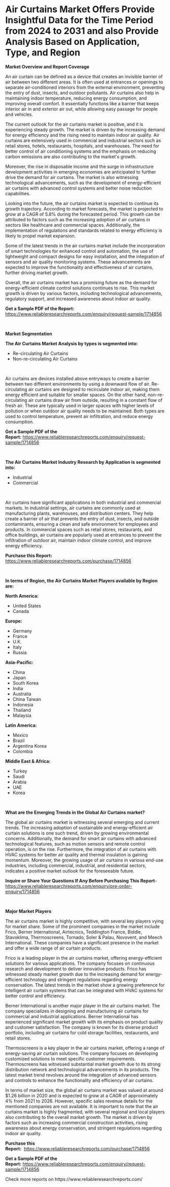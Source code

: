 <p><h1>Air Curtains Market Offers Provide Insightful Data for the Time Period from 2024 to 2031 and also Provide Analysis Based on Application, Type, and Region</h1></p><p><strong>Market Overview and Report Coverage</strong></p>
<p><p>An air curtain can be defined as a device that creates an invisible barrier of air between two different areas. It is often used at entrances or openings to separate air-conditioned interiors from the external environment, preventing the entry of dust, insects, and outdoor pollutants. Air curtains also help in maintaining indoor temperature, reducing energy consumption, and improving overall comfort. It essentially functions like a barrier that keeps interior air in and exterior air out, while allowing easy passage for people and vehicles.</p><p>The current outlook for the air curtains market is positive, and it is experiencing steady growth. The market is driven by the increasing demand for energy efficiency and the rising need to maintain indoor air quality. Air curtains are extensively used in commercial and industrial sectors such as retail stores, hotels, restaurants, hospitals, and warehouses. The need for better control of air conditioning systems and the emphasis on reducing carbon emissions are also contributing to the market's growth.</p><p>Moreover, the rise in disposable income and the surge in infrastructure development activities in emerging economies are anticipated to further drive the demand for air curtains. The market is also witnessing technological advancements, such as the development of energy-efficient air curtains with advanced control systems and better noise reduction capabilities.</p><p>Looking into the future, the air curtains market is expected to continue its growth trajectory. According to market forecasts, the market is projected to grow at a CAGR of 5.8% during the forecasted period. This growth can be attributed to factors such as the increasing adoption of air curtains in sectors like healthcare and commercial spaces. Additionally, the implementation of regulations and standards related to energy efficiency is likely to propel market expansion.</p><p>Some of the latest trends in the air curtains market include the incorporation of smart technologies for enhanced control and automation, the use of lightweight and compact designs for easy installation, and the integration of sensors and air quality monitoring systems. These advancements are expected to improve the functionality and effectiveness of air curtains, further driving market growth.</p><p>Overall, the air curtains market has a promising future as the demand for energy-efficient climate control solutions continues to rise. This market growth is driven by various factors, including technological advancements, regulatory support, and increased awareness about indoor air quality.</p></p>
<p><strong>Get a Sample PDF of the Report:</strong> <a href="https://www.reliableresearchreports.com/enquiry/request-sample/1714856">https://www.reliableresearchreports.com/enquiry/request-sample/1714856</a></p>
<p>&nbsp;</p>
<p><strong>Market Segmentation</strong></p>
<p><strong>The Air Curtains Market Analysis by types is segmented into:</strong></p>
<p><ul><li>Re-circulating Air Curtains</li><li>Non-re-circulating Air Curtains</li></ul></p>
<p>&nbsp;</p>
<p><p>Air curtains are devices installed above entryways to create a barrier between two different environments by using a downward flow of air. Re-circulating air curtains are designed to recirculate indoor air, making them energy efficient and suitable for smaller spaces. On the other hand, non-re-circulating air curtains draw air from outside, resulting in a constant flow of fresh air. These are typically used in larger spaces with higher levels of pollution or when outdoor air quality needs to be maintained. Both types are used to control temperature, prevent air infiltration, and reduce energy consumption.</p></p>
<p><strong>Get a Sample PDF of the Report:</strong>&nbsp;<a href="https://www.reliableresearchreports.com/enquiry/request-sample/1714856">https://www.reliableresearchreports.com/enquiry/request-sample/1714856</a></p>
<p>&nbsp;</p>
<p><strong>The Air Curtains Market Industry Research by Application is segmented into:</strong></p>
<p><ul><li>Industrial</li><li>Commercial</li></ul></p>
<p>&nbsp;</p>
<p><p>Air curtains have significant applications in both industrial and commercial markets. In industrial settings, air curtains are commonly used at manufacturing plants, warehouses, and distribution centers. They help create a barrier of air that prevents the entry of dust, insects, and outside contaminants, ensuring a clean and safe environment for employees and products. In commercial spaces such as retail stores, restaurants, and office buildings, air curtains are popularly used at entrances to prevent the infiltration of outdoor air, maintain indoor climate control, and improve energy efficiency.</p></p>
<p><strong>Purchase this Report:</strong>&nbsp; <a href="https://www.reliableresearchreports.com/purchase/1714856">https://www.reliableresearchreports.com/purchase/1714856</a></p>
<p>&nbsp;</p>
<p><strong>In terms of Region, the Air Curtains Market Players available by Region are:</strong></p>
<p>
    <p> <strong> North America: </strong>
        <ul>
            <li>United States</li>
            <li>Canada</li>
        </ul>
        </p> 
    <p> <strong> Europe: </strong>
        <ul>
            <li>Germany</li>
            <li>France</li>
            <li>U.K.</li>
            <li>Italy</li>
            <li>Russia</li>
        </ul>
        </p> 
    <p> <strong> Asia-Pacific: </strong>
        <ul>
            <li>China</li>
            <li>Japan</li>
            <li>South Korea</li>
            <li>India</li>
            <li>Australia</li>
            <li>China Taiwan</li>
            <li>Indonesia</li>
            <li>Thailand</li>
            <li>Malaysia</li>
        </ul>
        </p> 
    <p> <strong> Latin America: </strong>
        <ul>
            <li>Mexico</li>
            <li>Brazil</li>
            <li>Argentina Korea</li>
            <li>Colombia</li>
        </ul>
        </p> 
    <p> <strong> Middle East & Africa: </strong>
        <ul>
            <li>Turkey</li>
            <li>Saudi</li>
            <li>Arabia</li>
            <li>UAE</li>
            <li>Korea</li>
        </ul>
    </p>
    </p>
<p>&nbsp;</p>
<p><strong>What are the Emerging Trends in the Global Air Curtains market?</strong></p>
<p><p>The global air curtains market is witnessing several emerging and current trends. The increasing adoption of sustainable and energy-efficient air curtain solutions is one such trend, driven by growing environmental concerns. Additionally, the demand for smart air curtains with advanced technological features, such as motion sensors and remote control operation, is on the rise. Furthermore, the integration of air curtains with HVAC systems for better air quality and thermal insulation is gaining momentum. Moreover, the growing usage of air curtains in various end-use industries, including commercial, industrial, and residential sectors, indicates a positive market outlook for the foreseeable future.</p></p>
<p><strong>Inquire or Share Your Questions If Any Before Purchasing This Report</strong>- <a href="https://www.reliableresearchreports.com/enquiry/pre-order-enquiry/1714856">https://www.reliableresearchreports.com/enquiry/pre-order-enquiry/1714856</a></p>
<p>&nbsp;</p>
<p><strong>Major Market Players</strong></p>
<p><p>The air curtains market is highly competitive, with several key players vying for market share. Some of the prominent companies in the market include Frico, Berner International, Airtecnics, Teddington France, Biddle, Stavoklima, Thermoscreens, Tornado, Soler & Palau, Novovent, and Meech International. These companies have a significant presence in the market and offer a wide range of air curtain products.</p><p>Frico is a leading player in the air curtains market, offering energy-efficient solutions for various applications. The company focuses on continuous research and development to deliver innovative products. Frico has witnessed steady market growth due to the increasing demand for energy-efficient technology and stringent regulations regarding energy conservation. The latest trends in the market show a growing preference for intelligent air curtain systems that can be integrated with HVAC systems for better control and efficiency.</p><p>Berner International is another major player in the air curtains market. The company specializes in designing and manufacturing air curtains for commercial and industrial applications. Berner International has experienced significant market growth with its emphasis on product quality and customer satisfaction. The company is known for its diverse product portfolio, including air curtains for cold storage facilities, restaurants, and retail stores.</p><p>Thermoscreens is a key player in the air curtains market, offering a range of energy-saving air curtain solutions. The company focuses on developing customized solutions to meet specific customer requirements. Thermoscreens has witnessed substantial market growth due to its strong distribution network and technological advancements in its products. The latest market trend revolves around the integration of advanced sensors and controls to enhance the functionality and efficiency of air curtains.</p><p>In terms of market size, the global air curtains market was valued at around $1.26 billion in 2020 and is expected to grow at a CAGR of approximately 4% from 2021 to 2026. However, specific sales revenue details for the mentioned companies are not available. It is important to note that the air curtains market is highly fragmented, with several regional and local players also contributing to the overall market growth. The market is driven by factors such as increasing commercial construction activities, rising awareness about energy conservation, and stringent regulations regarding indoor air quality.</p></p>
<p><strong>Purchase this Report:</strong>&nbsp;&nbsp;<a href="https://www.reliableresearchreports.com/purchase/1714856">https://www.reliableresearchreports.com/purchase/1714856</a></p>
<p></p>
<p><strong>Get a Sample PDF of the Report:</strong>&nbsp;<a href="https://www.reliableresearchreports.com/enquiry/request-sample/1714856">https://www.reliableresearchreports.com/enquiry/request-sample/1714856</a></p>
<p>Check more reports on https://www.reliableresearchreports.com/</p>